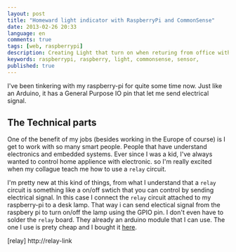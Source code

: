 ```yaml
---
layout: post
title: "Homeward light indicator with RaspberryPi and CommonSense"
date: 2013-02-26 20:33
language: en
comments: true
tags: [web, raspberrypi]
description: Creating Light that turn on when returing from office with raspbery pi and CommonSense
keywords: raspberrypi, raspberry, light, commonsense, sensor,
published: true
---
```

I've been tinkering with my raspberry-pi for quite some time now. Just like an Arduino, it has a General Purpose IO pin 
that let me send electrical signal.

## The Technical parts
One of the benefit of my jobs (besides working in the Europe of course) is I get to work with so many smart people.
People that have understand electronics and embedded systems. Ever since I was a kid, I've always wanted to control home applience with electronic. so I'm really excited when my collague teach me how to use a `relay` circuit.

I'm pretty new at this kind of things, from what I understand that a `relay` circuit is something like a on/off swtich that you can control by sending electrical signal. In this case I connect the `relay` circuit attached to my raspberry-pi to a desk lamp. That way i can send electical signal from the raspbery pi to turn on/off the lamp using the GPIO pin. I don't even have to solder the `relay` board. They already an arduino module that I can use. The one I use is prety cheap and I bought it [here](relay).

[relay] http://relay-link
